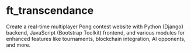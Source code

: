 # ft_transcendance
Create a real-time multiplayer Pong contest website with Python (Django) backend, JavaScript (Bootstrap Toolkit) frontend, and various modules for enhanced features like tournaments, blockchain integration, AI opponents, and more.
